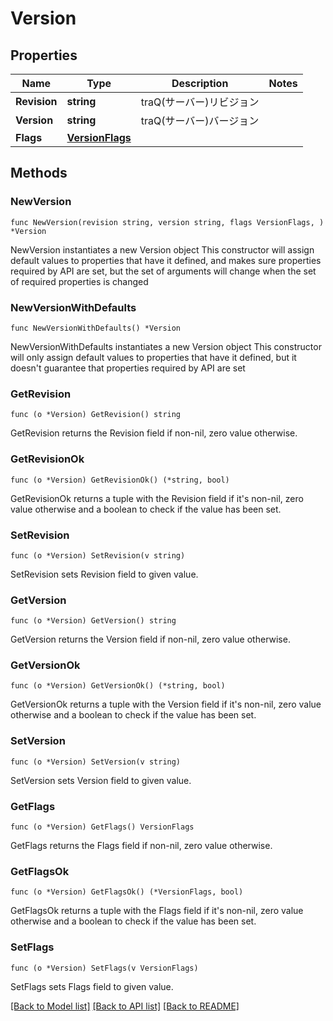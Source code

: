 # Version

## Properties

Name | Type | Description | Notes
------------ | ------------- | ------------- | -------------
**Revision** | **string** | traQ(サーバー)リビジョン | 
**Version** | **string** | traQ(サーバー)バージョン | 
**Flags** | [**VersionFlags**](VersionFlags.md) |  | 

## Methods

### NewVersion

`func NewVersion(revision string, version string, flags VersionFlags, ) *Version`

NewVersion instantiates a new Version object
This constructor will assign default values to properties that have it defined,
and makes sure properties required by API are set, but the set of arguments
will change when the set of required properties is changed

### NewVersionWithDefaults

`func NewVersionWithDefaults() *Version`

NewVersionWithDefaults instantiates a new Version object
This constructor will only assign default values to properties that have it defined,
but it doesn't guarantee that properties required by API are set

### GetRevision

`func (o *Version) GetRevision() string`

GetRevision returns the Revision field if non-nil, zero value otherwise.

### GetRevisionOk

`func (o *Version) GetRevisionOk() (*string, bool)`

GetRevisionOk returns a tuple with the Revision field if it's non-nil, zero value otherwise
and a boolean to check if the value has been set.

### SetRevision

`func (o *Version) SetRevision(v string)`

SetRevision sets Revision field to given value.


### GetVersion

`func (o *Version) GetVersion() string`

GetVersion returns the Version field if non-nil, zero value otherwise.

### GetVersionOk

`func (o *Version) GetVersionOk() (*string, bool)`

GetVersionOk returns a tuple with the Version field if it's non-nil, zero value otherwise
and a boolean to check if the value has been set.

### SetVersion

`func (o *Version) SetVersion(v string)`

SetVersion sets Version field to given value.


### GetFlags

`func (o *Version) GetFlags() VersionFlags`

GetFlags returns the Flags field if non-nil, zero value otherwise.

### GetFlagsOk

`func (o *Version) GetFlagsOk() (*VersionFlags, bool)`

GetFlagsOk returns a tuple with the Flags field if it's non-nil, zero value otherwise
and a boolean to check if the value has been set.

### SetFlags

`func (o *Version) SetFlags(v VersionFlags)`

SetFlags sets Flags field to given value.



[[Back to Model list]](../README.md#documentation-for-models) [[Back to API list]](../README.md#documentation-for-api-endpoints) [[Back to README]](../README.md)


